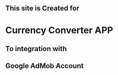 ## This site is Created for
# Currency Converter APP
## To integration with
## Google AdMob Account
